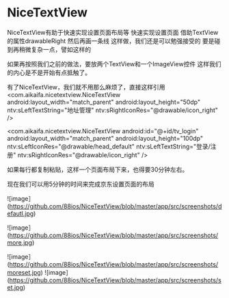 # NiceTextView
NiceTextView有助于快速实现设置页面布局等
快速实现设置页面
<TextView
    android:layout_width="match_parent"
    android:layout_height="wrap_content"
    android:layout_centerVertical="true"
    android:drawableRight="@drawable/icon_right"
    android:text="地址管理" />
借助TextView
的属性drawableRight
然后再画一条线
<View
    android:layout_width="match_parent"
    android:layout_height="1px"
    android:background="@color/BBBBBB" />
这样做，我们还是可以勉强接受的
要是碰到再稍微复杂一点，譬如这样的

如果再按照我们之前的做法，要放两个TextView和一个ImageView控件
这样我们的内心是不是开始有点抵触了。

有了NiceTextView，我们就不用那么麻烦了，直接这样引用
<com.aikaifa.nicetextview.NiceTextView
    android:layout_width="match_parent"
    android:layout_height="50dp"
    ntv:sLeftTextString="地址管理"
    ntv:sRightIconRes="@drawable/icon_right" />


<com.aikaifa.nicetextview.NiceTextView
    android:id="@+id/tv_login"
    android:layout_width="match_parent"
    android:layout_height="100dp"
    ntv:sLeftIconRes="@drawable/head_default"
    ntv:sLeftTextString="登录/注册"
    ntv:sRightIconRes="@drawable/icon_right" />

如果每行都复制粘贴，这样一个页面布局下来，也得要30分钟左右。

现在我们可以用5分钟的时间来完成京东设置页面的布局

![image］(https://github.com/88ios/NiceTextView/blob/master/app/src/screenshots/defautl.jpg)

![image］(https://github.com/88ios/NiceTextView/blob/master/app/src/screenshots/more.jpg)

![image］(https://github.com/88ios/NiceTextView/blob/master/app/src/screenshots/moreset.jpg)
![image］(https://github.com/88ios/NiceTextView/blob/master/app/src/screenshots/set.jpg)




